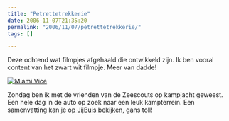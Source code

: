 ```yaml
---
title: "Petrettetrekkerie"
date: 2006-11-07T21:35:20
permalink: "2006/11/07/petrettetrekkerie/"
tags: []

---
```

Deze ochtend wat filmpjes afgehaald die ontwikkeld zijn. Ik ben vooral content van het zwart wit filmpje. Meer van dadde!

[![Miami Vice](@images/posts/2006/11/miami.jpg)](http://www.flickr.com/photos/simonvanherweghe/with/291709339/ "http://www.flickr.com/photos/simonvanherweghe/with/291709339/")

Zondag ben ik met de vrienden van de Zeescouts op kampjacht geweest. Een hele dag in de auto op zoek naar een leuk kampterrein. Een samenvatting kan je [op JijBuis bekijken](http://www.youtube.com/watch?v=Ixpeecg21xI "http://www.youtube.com/watch?v=Ixpeecg21xI"), gans toll!
